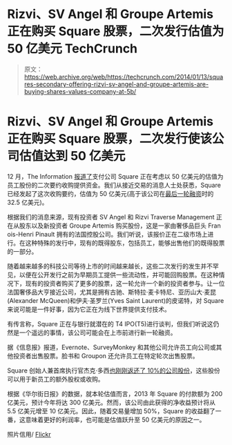 # Rizvi、SV Angel 和 Groupe Artemis 正在购买 Square 股票，二次发行估值为 50 亿美元 TechCrunch

> 原文：<https://web.archive.org/web/https://techcrunch.com/2014/01/13/squares-secondary-offering-rizvi-sv-angel-and-groupe-artemis-are-buying-shares-values-company-at-5b/>

# Rizvi、SV Angel 和 Groupe Artemis 正在购买 Square 股票，二次发行使该公司估值达到 50 亿美元

12 月，The Information [报道了](https://web.archive.org/web/20221128030349/https://www.theinformation.com/Employee-Stock-Sales-Boom-As-Square-Considers-One-at-5-Billion1)支付公司 Square 正在考虑以 50 亿美元的估值为员工股份的二次要约收购提供资金。我们从接近交易的消息人士处获悉，Square 已经发起了这次收购要约，估值为 50 亿美元(高于该公司在[最后一轮融资](https://web.archive.org/web/20221128030349/https://beta.techcrunch.com/2012/09/17/square-closes-200m-series-d-from-starbucks-citi-rizvi-at-3-25b-valuation/)时的 32.5 亿美元)。

根据我们的消息来源，现有投资者 SV Angel 和 Rizvi Traverse Management 正在从股东以及新投资者 Groupe Artemis 购买股份，这是一家由奢侈品巨头 Fran ois-Henri Pinault 拥有的法国控股公司。我们听说，该报价正在二级市场上进行。在这种特殊的发行中，现有的既得股东，包括员工，能够出售他们的既得股票的一部分。

随着越来越多的科技公司等待上市的时间越来越长，这些二次发行的发生并不罕见，以便在公开发行之前为早期员工提供一些流动性，并可能回购股票。在这种情况下，现有的投资者购买了更多的股票，这一轮允许一个新的投资者参与。让一位法国奢侈品大亨接近公司，尤其是拥有古驰、斯特拉·麦卡特尼、亚历山大·麦昆(Alexander McQueen)和伊夫·圣罗兰(Yves Saint Laurent)的皮诺特，对 Square 来说可能是一件好事，因为它正在为线下世界提供支付技术。

有传言称，Square 正在与银行就潜在的 T4 IPO(T5)进行谈判，但我们听说这仍然是一个遥远的事情，该公司可能会在上市前进行新一轮融资。

据《信息报》报道，Evernote、SurveyMonkey 和其他公司允许员工向公司或其他投资者出售股票。脸书和 Groupon 还允许员工在特定轮次出售股票。

Square 创始人兼首席执行官杰克·多西[也刚刚返还了 10%的公司股份](https://web.archive.org/web/20221128030349/http://tech.fortune.cnn.com/2013/12/20/squares-dorsey-returns-10-of-his-shares/)，这些股份可以用于新员工的额外股权或收购。

根据《华尔街日报》的数据，就本轮估值而言，2013 年 Square 的付款额为 200 亿美元，预计今年将达 300 亿美元。然而，该公司由此获得的净收益预计将从 5.5 亿美元增至 10 亿美元。因此，随着交易量增加 50%，Square 的收益翻了一番，这意味着更好的利润率，也可能是估值跃升至 50 亿美元的原因之一。

照片信用/ [Flickr](https://web.archive.org/web/20221128030349/http://www.flickr.com/photos/27303659@N00/8195902025/in/photolist-duf98B-8NMsDm-9g2sJm-dTh8eE-9JZQeT-c5MgFL-a8GKQW-dP5McW-azARaE-cFbeQm-auTGPf-bo51Mx-dWgdep-9y3ecn-bA6tAx-dHu6PV-cW89sC-h2L5q4-heuNzs-dF7rTB-gM4abe-diT6Ez-dF7p6K-97A7Ax-dCxuDU-bogzgZ-acqGc8-9MwThJ-9XTgcr-btrfV4-81EsMc-7KZp7J-diXmss-9FGoKZ-ddDmM7-fvh2GT-aERwgw-aEMFJZ-9SvEjC-9SsL7n-9SvDAQ-9SvCSs-9SvCyj-9SsKrB-9SvEJw-bmocVb-e8JPt3-dRtAy6-ek6Gtb-dZ5tmH-8Xgnen)